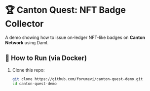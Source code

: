 # 🏆 Canton Quest: NFT Badge Collector

A demo showing how to issue on-ledger NFT-like badges on **Canton Network** using Daml.

## 🚀 How to Run (via Docker)

1. Clone this repo:
   ```bash
   git clone https://github.com/forumevi/canton-quest-demo.git
   cd canton-quest-demo
